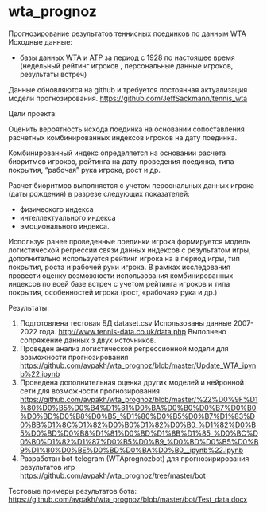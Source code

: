 # wta_prognoz
Прогнозирование результатов теннисных поединков по данным WTA
Исходные данные:
- базы данных WTA и ATP за период с 1928 по настоящее время (недельный рейтинг игроков ,
персональные данные игроков, результаты встреч)

Данные обновляются на github и требуется постоянная актуализация модели прогнозирования.
https://github.com/JeffSackmann/tennis_wta

Цели проекта:

Оценить вероятность исхода поединка на основании сопоставления расчетных
комбинированных индексов игроков на дату поединка.

Комбинированный индекс определяется на основании расчета биоритмов игроков, рейтинга на
дату проведения поединка, типа покрытия, “рабочая” рука игрока, рост и др.

Расчет биоритмов выполняется с учетом персональных данных игрока (даты рождения) в разрезе
следующих показателей:
- физического индекса
- интеллектуального индекса
- эмоционального индекса.

Используя ранее проведенные поединки игрока формируется модель логистической регрессии
связи данных индексов с результатом игры, дополнительно используется рейтинг игрока на в
период игры, тип покрытия, роста и рабочей руки игрока.
В рамках исследования провести оценку возможности использования комбинированных индексов
по всей базе встреч с учетом рейтинга игроков и типа покрытия, особенностей игрока (рост,
«рабочая» рука и др.)

Результаты:
1. Подготовлена тестовая БД  dataset.csv
Использованы данные 2007-2022 года. http://www.tennis-data.co.uk/data.php
Выполнено сопряжение данных з двух источников.
2. Проведен анализ логистической регрессионной модели для возможности прогнозирования
https://github.com/avpakh/wta_prognoz/blob/master/Update_WTA_ipynb%22.ipynb
3. Проведена дополнительная оценка других моделей и нейронной сети для возможности прогнозирования
https://github.com/avpakh/wta_prognoz/blob/master/%22%D0%9F%D1%80%D0%B5%D0%B4%D1%81%D0%BA%D0%B0%D0%B7%D0%B0%D0%BD%D0%B8%D0%B5_%D1%80%D0%B5%D0%B7%D1%83%D0%BB%D1%8C%D1%82%D0%B0%D1%82%D0%B0_%D1%82%D0%B5%D0%BD%D0%B8%D1%81%D0%BD%D1%8B%D1%85_%D0%BC%D0%B0%D1%82%D1%87%D0%B5%D0%B9_%D0%BD%D0%B5%D0%B9%D1%80%D0%BE%D0%BD%D0%BA%D0%B0__ipynb%22.ipynb
4. Разработан bot-telegram (WTAprognozbot) для прогнозирирования результатов игр 
https://github.com/avpakh/wta_prognoz/tree/master/bot

Тестовые примеры результатов бота: https://github.com/avpakh/wta_prognoz/blob/master/bot/Test_data.docx





